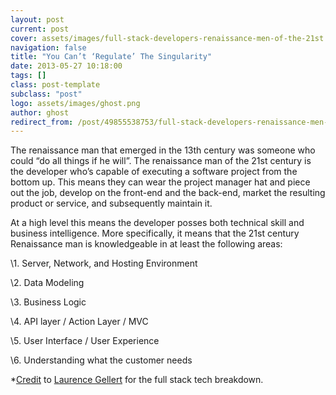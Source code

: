 ```yaml
---
layout: post
current: post
cover: assets/images/full-stack-developers-renaissance-men-of-the-21st.jpg
navigation: false
title: "You Can’t ‘Regulate’ The Singularity"
date: 2013-05-27 10:18:00
tags: []
class: post-template
subclass: "post"
logo: assets/images/ghost.png
author: ghost
redirect_from: /post/49855538753/full-stack-developers-renaissance-men-of-the-21st
---
```


The renaissance man that emerged in the 13th century was someone who could “do all things if he will”. The renaissance man of the 21st century is the developer who’s capable of executing a software project from the bottom up. This means they can wear the project manager hat and piece out the job, develop on the front-end and the back-end, market the resulting product or service, and subsequently maintain it.

At a high level this means the developer posses both technical skill and business intelligence. More specifically, it means that the 21st century Renaissance man is knowledgeable in at least the following areas:

\1. Server, Network, and Hosting Environment

\2. Data Modeling

\3. Business Logic

\4. API layer / Action Layer / MVC

\5. User Interface / User Experience

\6. Understanding what the customer needs

\*[Credit](https://href.li/?http://www.laurencegellert.com/2012/08/what-is-a-full-stack-developer/) to [Laurence Gellert](https://twitter.com/laurencegellert) for the full stack tech breakdown.
